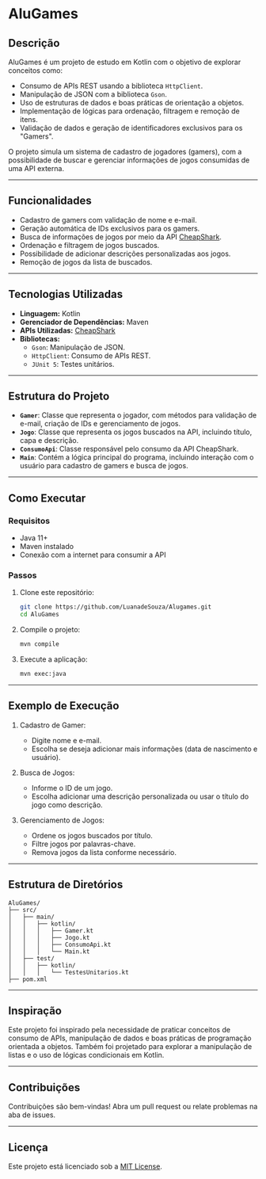 # AluGames

## Descrição
AluGames é um projeto de estudo em Kotlin com o objetivo de explorar conceitos como:
- Consumo de APIs REST usando a biblioteca `HttpClient`.
- Manipulação de JSON com a biblioteca `Gson`.
- Uso de estruturas de dados e boas práticas de orientação a objetos.
- Implementação de lógicas para ordenação, filtragem e remoção de itens.
- Validação de dados e geração de identificadores exclusivos para os "Gamers".

O projeto simula um sistema de cadastro de jogadores (gamers), com a possibilidade de buscar e gerenciar informações de jogos consumidas de uma API externa.

---

## Funcionalidades

- Cadastro de gamers com validação de nome e e-mail.
- Geração automática de IDs exclusivos para os gamers.
- Busca de informações de jogos por meio da API [CheapShark](https://www.cheapshark.com/api).
- Ordenação e filtragem de jogos buscados.
- Possibilidade de adicionar descrições personalizadas aos jogos.
- Remoção de jogos da lista de buscados.

---

## Tecnologias Utilizadas

- **Linguagem:** Kotlin
- **Gerenciador de Dependências:** Maven
- **APIs Utilizadas:** [CheapShark](https://www.cheapshark.com/api)
- **Bibliotecas:**
  - `Gson`: Manipulação de JSON.
  - `HttpClient`: Consumo de APIs REST.
  - `JUnit 5`: Testes unitários.

---

## Estrutura do Projeto

- **`Gamer`**: Classe que representa o jogador, com métodos para validação de e-mail, criação de IDs e gerenciamento de jogos.
- **`Jogo`**: Classe que representa os jogos buscados na API, incluindo título, capa e descrição.
- **`ConsumoApi`**: Classe responsável pelo consumo da API CheapShark.
- **`Main`**: Contém a lógica principal do programa, incluindo interação com o usuário para cadastro de gamers e busca de jogos.

---

## Como Executar

### Requisitos
- Java 11+
- Maven instalado
- Conexão com a internet para consumir a API

### Passos
1. Clone este repositório:
   ```bash
   git clone https://github.com/LuanadeSouza/Alugames.git
   cd AluGames
   ```

2. Compile o projeto:
   ```bash
   mvn compile
   ```

3. Execute a aplicação:
   ```bash
   mvn exec:java
   ```

---

## Exemplo de Execução

1. Cadastro de Gamer:
   - Digite nome e e-mail.
   - Escolha se deseja adicionar mais informações (data de nascimento e usuário).

2. Busca de Jogos:
   - Informe o ID de um jogo.
   - Escolha adicionar uma descrição personalizada ou usar o título do jogo como descrição.

3. Gerenciamento de Jogos:
   - Ordene os jogos buscados por título.
   - Filtre jogos por palavras-chave.
   - Remova jogos da lista conforme necessário.

---

## Estrutura de Diretórios
```
AluGames/
├── src/
│   ├── main/
│   │   ├── kotlin/
│   │   │   ├── Gamer.kt
│   │   │   ├── Jogo.kt
│   │   │   ├── ConsumoApi.kt
│   │   │   └── Main.kt
│   ├── test/
│   │   ├── kotlin/
│   │   │   └── TestesUnitarios.kt
├── pom.xml
```

---

## Inspiração
Este projeto foi inspirado pela necessidade de praticar conceitos de consumo de APIs, manipulação de dados e boas práticas de programação orientada a objetos. Também foi projetado para explorar a manipulação de listas e o uso de lógicas condicionais em Kotlin.

---

## Contribuições
Contribuições são bem-vindas! Abra um pull request ou relate problemas na aba de issues.

---

## Licença
Este projeto está licenciado sob a [MIT License](LICENSE).
